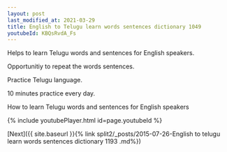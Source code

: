 ```yaml
---
layout: post
last_modified_at: 2021-03-29
title: English to Telugu learn words sentences dictionary 1049 
youtubeId: KBQsRvdA_Fs
---
```

 
 
Helps to learn Telugu words and sentences for English speakers.

Opportunitiy to repeat the words sentences. 

Practice Telugu language. 
 
10 minutes practice every day. 
 
How to learn Telugu words and sentences for English speakers 
 
{% include youtubePlayer.html id=page.youtubeId %}
 
 
[Next]({{ site.baseurl }}{% link  split2/_posts/2015-07-26-English to telugu learn words sentences dictionary 1193 .md%})
 
